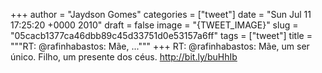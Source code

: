 
+++
author = "Jaydson Gomes"
categories = ["tweet"]
date = "Sun Jul 11 17:25:20 +0000 2010"
draft = false
image = "{TWEET_IMAGE}"
slug = "05cacb1377ca46dbb89c45d33751d0e53157a6ff"
tags = ["tweet"]
title = """RT: @rafinhabastos: Mãe, ..."""
+++
RT: @rafinhabastos: Mãe, um ser único. Filho, um presente dos céus. http://bit.ly/buHhIb
